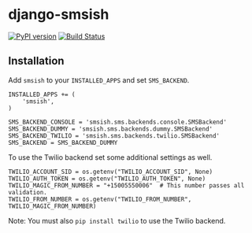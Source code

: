 # django-smsish

[![PyPI version](https://badge.fury.io/py/django-smsish.svg)](https://badge.fury.io/py/django-smsish)
[![Build Status](https://travis-ci.org/RyanBalfanz/django-smsish.svg)](https://travis-ci.org/RyanBalfanz/django-smsish)

Installation
------------

Add `smsish` to your `INSTALLED_APPS` and set `SMS_BACKEND`.

	INSTALLED_APPS += (
		'smsish',
	)

	SMS_BACKEND_CONSOLE = 'smsish.sms.backends.console.SMSBackend'
	SMS_BACKEND_DUMMY = 'smsish.sms.backends.dummy.SMSBackend'
	SMS_BACKEND_TWILIO = 'smsish.sms.backends.twilio.SMSBackend'
	SMS_BACKEND = SMS_BACKEND_DUMMY

To use the Twilio backend set some additional settings as well.

	TWILIO_ACCOUNT_SID = os.getenv("TWILIO_ACCOUNT_SID", None)
	TWILIO_AUTH_TOKEN = os.getenv("TWILIO_AUTH_TOKEN", None)
	TWILIO_MAGIC_FROM_NUMBER = "+15005550006"  # This number passes all validation.
	TWILIO_FROM_NUMBER = os.getenv("TWILIO_FROM_NUMBER", TWILIO_MAGIC_FROM_NUMBER)

Note: You must also `pip install twilio` to use the Twilio backend.
